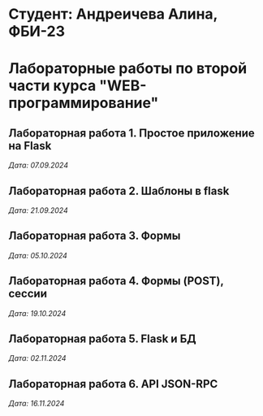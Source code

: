 # Студент: Андреичева Алина, ФБИ-23

# Лабораторные работы по второй части курса "WEB-программирование"

## Лабораторная работа 1. Простое приложение на Flask

*Дата: 07.09.2024*

## Лабораторная работа 2. Шаблоны в flask

*Дата: 21.09.2024*

## Лабораторная работа 3. Формы

*Дата: 05.10.2024*

## Лабораторная работа 4. Формы (POST), сессии
*Дата: 19.10.2024*

## Лабораторная работа 5. Flask и БД
*Дата: 02.11.2024*

## Лабораторная работа 6. API JSON-RPC
*Дата: 16.11.2024*
